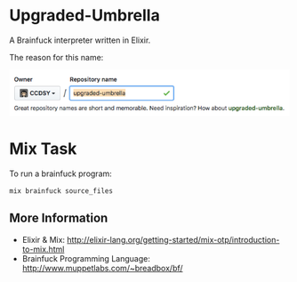 # Upgraded-Umbrella

A Brainfuck interpreter written in Elixir.

The reason for this name: 

![reason](https://github.com/CCDSY/upgraded-umbrella/raw/master/readme%20assets/repo%20name%20reason.png)

# Mix Task

To run a brainfuck program: 

```
mix brainfuck source_files
```

## More Information

* Elixir & Mix: http://elixir-lang.org/getting-started/mix-otp/introduction-to-mix.html
* Brainfuck Programming Language: http://www.muppetlabs.com/~breadbox/bf/
